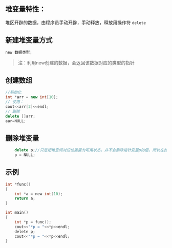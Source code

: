 ## 堆变量特性：
堆区开辟的数据，由程序员手动开辟，手动释放，释放用操作符 `delete`
## 新建堆变量方式
```c
new 数据类型;
```
> 注：利用new创建的数据，会返回该数据对应的类型的指针
## 创建数组
```c++
//初始化
int *arr = new int[10];
// 使用：
cout<<arr[2]<<endl;
// 删除
delete []arr;
aar=NULL;
```

## 删除堆变量
```c++
    delete p;//只是把堆空间对应位置置为可用状态，并不会删除指针变量p的值，所以在此后还是能访问到p指值存储的实际值的，只是这个地址的空间随时可能被重新分配给其他变量，所以要想删除堆变量最好把此指针置为NULL
    p = NULL;
```
## 示例
```c
int *func()
{
    int *a = new int(10);
    return a;
}

int main() 
{
    int *p = func();
    cout<<"*p = "<<*p<<endl;
    delete p;
    cout<<"*p = "<<*p<<endl;
}
```

